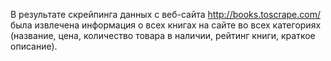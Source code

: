 В результате скрейпинга данных с веб-сайта http://books.toscrape.com/ была извлечена информация о всех книгах на сайте во всех категориях (название, цена, количество товара в наличии, рейтинг книги, краткое описание).

